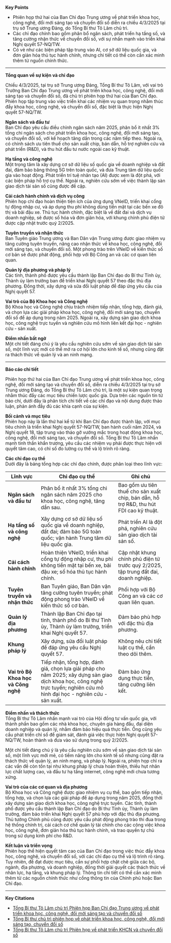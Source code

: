 **Key Points**

* Phiên họp thứ hai của Ban Chỉ đạo Trung ương về phát triển khoa học, công nghệ, đổi mới sáng tạo và chuyển đổi số diễn ra chiều 4/3/2025 tại trụ sở Trung ương Đảng, do Tổng Bí thư Tô Lâm chủ trì.  
* Các chỉ đạo chính bao gồm phân bổ ngân sách, phát triển hạ tầng số, và tăng cường nhận thức về chuyển đổi số, với sự nhấn mạnh vào triển khai Nghị quyết 57-NQ/TW.  
* Có vẻ như các biện pháp tập trung vào AI, cơ sở dữ liệu quốc gia, và đơn giản hóa thủ tục hành chính, nhưng chi tiết có thể còn cần xác minh thêm từ nguồn chính thức.

---

**Tổng quan về sự kiện và chỉ đạo**

Chiều 4/3/2025, tại trụ sở Trung ương Đảng, Tổng Bí thư Tô Lâm, với vai trò Trưởng Ban Chỉ đạo Trung ương về phát triển khoa học, công nghệ, đổi mới sáng tạo và chuyển đổi số, đã chủ trì phiên họp thứ hai của Ban Chỉ đạo. Phiên họp tập trung vào việc triển khai các nhiệm vụ quan trọng nhằm thúc đẩy khoa học, công nghệ, và chuyển đổi số, đặc biệt là thực hiện Nghị quyết 57-NQ/TW.

**Ngân sách và đầu tư**  
Ban Chỉ đạo yêu cầu điều chỉnh ngân sách năm 2025, phân bổ ít nhất 3% tổng chi ngân sách cho phát triển khoa học, công nghệ, đổi mới sáng tạo, và chuyển đổi số, với kế hoạch tăng dần trong các năm tiếp theo. Ngoài ra, có chính sách ưu tiên thuế cho sản xuất chip, bán dẫn, hỗ trợ nghiên cứu và phát triển (R\&D), và thu hút đầu tư nước ngoài cao kỹ thuật.

**Hạ tầng và công nghệ**  
Một trọng tâm là xây dựng cơ sở dữ liệu số quốc gia về doanh nghiệp và đất đai, đảm bảo băng thông 5G trên toàn quốc, và đưa Trung tâm dữ liệu quốc gia vào hoạt động. Phát triển trí tuệ nhân tạo (AI) được xem là đột phá, với các biện pháp hỗ trợ cụ thể. Ngoài ra, nghiên cứu sớm về việc thành lập sàn giao dịch tài sản số cũng được đề cập.

**Cải cách hành chính và dịch vụ công**  
Phiên họp chỉ đạo hoàn thiện tiện ích của ứng dụng VNeID, triển khai cổng tự động nhập cư, và áp dụng thu phí không dùng tiền mặt tại các bến xe đô thị và bãi đậu xe. Thủ tục hành chính, đặc biệt là về đất đai và dịch vụ doanh nghiệp, sẽ được số hóa và đơn giản hóa, với khung chính phủ điện tử được cập nhật trước quý 2/2025.

**Tuyên truyền và nhận thức**  
Ban Tuyên giáo Trung ương và Ban Dân vận Trung ương được giao nhiệm vụ tăng cường tuyên truyền, nâng cao nhận thức về khoa học, công nghệ, đổi mới sáng tạo, và chuyển đổi số. Một phong trào trên VNeID về kiến thức số cơ bản sẽ được phát động, phối hợp với Bộ Công an và các cơ quan liên quan.

**Quản lý địa phương và pháp lý**  
Các tỉnh, thành phố được yêu cầu thành lập Ban Chỉ đạo do Bí thư Tỉnh ủy, Thành ủy làm trưởng ban để triển khai Nghị quyết 57 theo đặc thù địa phương. Đồng thời, xây dựng và sửa đổi luật pháp để đáp ứng yêu cầu của Nghị quyết 57\.

**Vai trò của Bộ Khoa học và Công nghệ**  
Bộ Khoa học và Công nghệ chịu trách nhiệm tiếp nhận, tổng hợp, đánh giá, và chọn lựa các giải pháp khoa học, công nghệ, đổi mới sáng tạo, chuyển đổi số để áp dụng trong năm 2025\. Ngoài ra, xây dựng sàn giao dịch khoa học, công nghệ trực tuyến và nghiên cứu mô hình liên kết đại học \- nghiên cứu \- sản xuất.

**Điểm nhấn bất ngờ**  
Một chi tiết đáng chú ý là yêu cầu nghiên cứu sớm về sàn giao dịch tài sản số, một lĩnh vực mới có thể mở ra cơ hội lớn cho kinh tế số, nhưng cũng đặt ra thách thức về quản lý và an ninh mạng.

---

**Báo cáo chi tiết**

Phiên họp thứ hai của Ban Chỉ đạo Trung ương về phát triển khoa học, công nghệ, đổi mới sáng tạo và chuyển đổi số, diễn ra chiều 4/3/2025 tại trụ sở Trung ương Đảng, do Tổng Bí thư Tô Lâm chủ trì, là một sự kiện quan trọng nhằm thúc đẩy các mục tiêu chiến lược quốc gia. Dựa trên các nguồn tin từ báo chí, dưới đây là phân tích chi tiết về các chỉ đạo và nội dung được thảo luận, phản ánh đầy đủ các khía cạnh của sự kiện.

**Bối cảnh và mục tiêu**  
Phiên họp này là lần thứ hai kể từ khi Ban Chỉ đạo được thành lập, với mục tiêu chính là triển khai Nghị quyết 57-NQ/TW, ban hành cuối năm 2024, và Nghị quyết 18, tập trung vào tháo gỡ vướng mắc trong hoạt động khoa học, công nghệ, đổi mới sáng tạo, và chuyển đổi số. Tổng Bí thư Tô Lâm nhấn mạnh tinh thần khẩn trương, yêu cầu các nhiệm vụ phải được thực hiện với quyết tâm cao, có chỉ số đo lường cụ thể và lộ trình rõ ràng.

**Các chỉ đạo cụ thể**  
Dưới đây là bảng tổng hợp các chỉ đạo chính, được phân loại theo lĩnh vực:

| Lĩnh vực | Chỉ đạo cụ thể | Ghi chú |
| ----- | ----- | ----- |
| **Ngân sách và đầu tư** | Phân bổ ít nhất 3% tổng chi ngân sách năm 2025 cho khoa học, công nghệ, tăng dần sau. | Bao gồm ưu tiên thuế cho sản xuất chip, bán dẫn, hỗ trợ R\&D, thu hút FDI cao kỹ thuật. |
| **Hạ tầng số và công nghệ** | Xây dựng cơ sở dữ liệu số quốc gia về doanh nghiệp, đất đai; đảm bảo 5G toàn quốc; vận hành Trung tâm dữ liệu quốc gia. | Phát triển AI là đột phá, nghiên cứu sàn giao dịch tài sản số. |
| **Cải cách hành chính** | Hoàn thiện VNeID, triển khai cổng tự động nhập cư, thu phí không tiền mặt tại bến xe, bãi đậu xe; số hóa thủ tục hành chính. | Cập nhật khung chính phủ điện tử trước quý 2/2025, tập trung đất đai, doanh nghiệp. |
| **Tuyên truyền và nhận thức** | Ban Tuyên giáo, Ban Dân vận tăng cường tuyên truyền; phát động phong trào VNeID về kiến thức số cơ bản. | Phối hợp với Bộ Công an và các cơ quan liên quan. |
| **Quản lý địa phương** | Thành lập Ban Chỉ đạo tại tỉnh, thành phố do Bí thư Tỉnh ủy, Thành ủy làm trưởng, triển khai Nghị quyết 57\. | Đảm bảo phù hợp với đặc thù địa phương. |
| **Khung pháp lý** | Xây dựng, sửa đổi luật pháp để đáp ứng yêu cầu Nghị quyết 57\. | Không nêu chi tiết luật cụ thể, cần theo dõi thêm. |
| **Vai trò Bộ Khoa học và Công nghệ** | Tiếp nhận, tổng hợp, đánh giá, chọn lựa giải pháp cho năm 2025; xây dựng sàn giao dịch khoa học, công nghệ trực tuyến; nghiên cứu mô hình đại học \- nghiên cứu \- sản xuất. | Đảm bảo ứng dụng thực tiễn, tăng cường liên kết. |

**Điểm nhấn và thách thức**  
Tổng Bí thư Tô Lâm nhấn mạnh vai trò của Hội đồng tư vấn quốc gia, với thành phần bao gồm các nhà khoa học, chuyên gia hàng đầu, đại diện doanh nghiệp và quản lý, nhằm đảm bảo hiệu quả thực tiễn. Ông cũng yêu cầu phát triển chỉ số để giám sát, đánh giá việc thực hiện Nghị quyết 57-NQ/TW, hoàn thành và đưa vào sử dụng trong quý 2/2025.

Một chi tiết đáng chú ý là yêu cầu nghiên cứu sớm về sàn giao dịch tài sản số, một lĩnh vực mới mẻ, có tiềm năng lớn cho kinh tế số nhưng cũng đặt ra thách thức về quản lý, an ninh mạng, và pháp lý. Ngoài ra, phiên họp chỉ ra các vấn đề còn tồn tại như khung pháp lý chưa hoàn thiện, thiếu hụt nhân lực chất lượng cao, và đầu tư hạ tầng internet, công nghệ mới chưa tương xứng.

**Vai trò của các cơ quan và địa phương**  
Bộ Khoa học và Công nghệ được giao nhiệm vụ cụ thể, bao gồm tiếp nhận, tổng hợp, và chọn lựa các giải pháp để áp dụng trong năm 2025, đồng thời xây dựng sàn giao dịch khoa học, công nghệ trực tuyến. Các tỉnh, thành phố được yêu cầu thành lập Ban Chỉ đạo do Bí thư Tỉnh ủy, Thành ủy làm trưởng, đảm bảo triển khai Nghị quyết 57 phù hợp với đặc thù địa phương. Thủ tướng Chính phủ cũng được yêu cầu phát động phong trào thi đua trong hệ thống chính trị, cải cách cơ chế quản lý tài chính cho các công việc khoa học, công nghệ, đơn giản hóa thủ tục hành chính, và trao quyền tự chủ trong sử dụng kinh phí cho R\&D.

**Kết luận và triển vọng**  
Phiên họp thể hiện quyết tâm cao của Ban Chỉ đạo trong việc thúc đẩy khoa học, công nghệ, và chuyển đổi số, với các chỉ đạo cụ thể và lộ trình rõ ràng. Tuy nhiên, để đạt được mục tiêu, cần sự phối hợp chặt chẽ giữa các bộ, ngành, địa phương, và doanh nghiệp, đồng thời giải quyết các thách thức về nhân lực, hạ tầng, và khung pháp lý. Thông tin chi tiết có thể cần xác minh thêm từ các nguồn chính thức như cổng thông tin của Chính phủ hoặc Ban Chỉ đạo.

---

**Key Citations**

* [Tổng Bí thư Tô Lâm chủ trì Phiên họp Ban Chỉ đạo Trung ương về phát triển khoa học, công nghệ, đổi mới sáng tạo và chuyển đổi số](https://baothanhhoa.vn/tong-bi-thu-to-lam-chu-tri-phien-hop-ban-chi-dao-trung-uong-ve-phat-trien-khoa-hoc-cong-nghe-doi-moi-sang-tao-va-chuyen-doi-so-241526.htm)  
* [Tổng Bí thư chủ trì phiên họp về phát triển khoa học, công nghệ, đổi mới sáng tạo, chuyển đổi số](https://nguoiquansat.vn/tong-bi-thu-chu-tri-phien-hop-ve-phat-trien-khoa-hoc-cong-nghe-doi-moi-sang-tao-chuyen-doi-so-202664.html)  
* [Tổng Bí thư Tô Lâm chủ trì Phiên họp về phát triển KHCN và chuyển đổi số](https://www.vietnamplus.vn/tong-bi-thu-chu-tri-phien-hop-phat-trien-khcn-doi-moi-sang-tao-chuyen-doi-so-post1015697.vnp)

